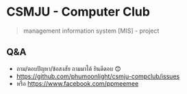 # CSMJU - Computer Club

> management information system [MIS] - project

## Q&A

* ถาม/ตอบปัญหา/ข้อสงสัย ถามมาได้ ยินดีตอบ :blush:  
* https://github.com/phumoonlight/csmju-compclub/issues
* หรือ https://www.facebook.com/ppmeemee

